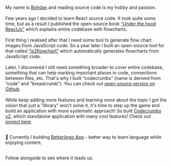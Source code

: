  
My name is [Bohdan](https://www.linkedin.com/in/bohdan-liashenko-bb365854) and reading source code is my hobby and passion.
<br />
<br />
Few years ago I decided to learn React source code. It took quite some time, but as a result I published the open-source book
[“Under the hood ReactJs”](https://github.com/Bogdan-Lyashenko/Under-the-hood-ReactJS) which explains entire codebase with flowcharts.
<br />
<br />
First thing I realised after that I need some tool to generate flow chart images from JavaScript code. So a year later I built an open-source tool for that called
[“js2flowchart”](https://github.com/Bogdan-Lyashenko/js-code-to-svg-flowchart) which automatically generates flowcharts from JavaScript code.
<br />
<br />
Later, I discovered I still need something broader to cover entire codebase, something that can help marking important places in code, connections between files, etc. That's why I built “codecrumbs” (name is derived from “code” and “breadcrumb”). You can check
out [open-source version on Github](https://github.com/Bogdan-Lyashenko/codecrumbs).
<br />
<br />
While keep adding more features and learning more about the topic I got the vision that
just a "library" won't solve it, it's time to step up the game and build an application
with more systematic approach! So built [Codecrumbs v2](https://codecrumbs.io), which standalone application with many cool features! Check out [project here](https://codecrumbs.io).
<br />
<br />

🔭 Currently I building [Betterlingo App](https://betterlingo.app) - better way to learn language while enjoying content.
<br />
<br />

Follow alongside to see where it leads us.

